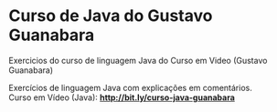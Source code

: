 # Curso de Java do Gustavo Guanabara
Exercicios do curso de linguagem Java do Curso em Video (Gustavo Guanabara)  

Exercícios de linguagem Java com explicações em comentários.  
Curso em Vídeo (Java): **http://bit.ly/curso-java-guanabara**
